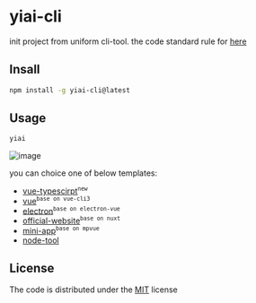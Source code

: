 # yiai-cli

init project from uniform cli-tool. the code standard rule for [here](https://lq782655835.github.io/blogs/dist/team-standard/0.standard-ai-summary.html)

## Insall

``` bash
npm install -g yiai-cli@latest
```

## Usage

``` bash
yiai
```
![image](https://user-images.githubusercontent.com/6310131/50680697-9cbd0f80-1043-11e9-9f91-e98a7786779a.png)

you can choice one of below templates:
* [vue-typescirpt](https://github.com/lq782655835/standard-vue-typescript-project)<sup>`new`</sup>
* [vue](https://github.com/lq782655835/standard-vue-project)<sup>`base on vue-cli3`</sup>
* [electron](https://github.com/lq782655835/electron-vue-template.git)<sup>`base on electron-vue`</sup>
* [official-website](https://github.com/lq782655835/official-website-project)<sup>`base on nuxt`</sup>
* [mini-app](https://github.com/lq782655835/mpvue-project)<sup>`base on mpvue`</sup>
* [node-tool](https://github.com/lq782655835/json2ts)
## License

The code is distributed under the [MIT](http://opensource.org/licenses/MIT) license
